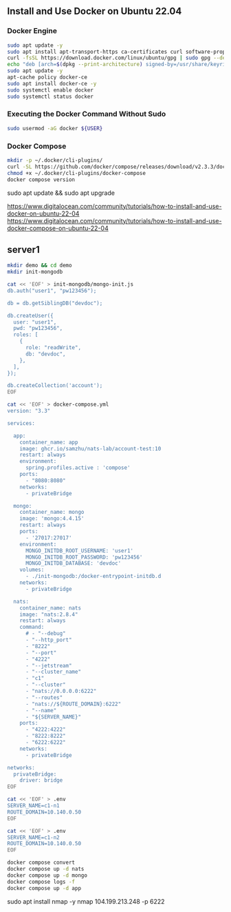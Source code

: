 

## Install and Use Docker on Ubuntu 22.04

### Docker Engine
``` bash
sudo apt update -y
sudo apt install apt-transport-https ca-certificates curl software-properties-common -y
curl -fsSL https://download.docker.com/linux/ubuntu/gpg | sudo gpg --dearmor -o /usr/share/keyrings/docker-archive-keyring.gpg
echo "deb [arch=$(dpkg --print-architecture) signed-by=/usr/share/keyrings/docker-archive-keyring.gpg] https://download.docker.com/linux/ubuntu $(lsb_release -cs) stable" | sudo tee /etc/apt/sources.list.d/docker.list > /dev/null
sudo apt update -y
apt-cache policy docker-ce
sudo apt install docker-ce -y
sudo systemctl enable docker
sudo systemctl status docker
```

### Executing the Docker Command Without Sudo
``` bash
sudo usermod -aG docker ${USER}
```

### Docker Compose
``` bash
mkdir -p ~/.docker/cli-plugins/
curl -SL https://github.com/docker/compose/releases/download/v2.3.3/docker-compose-linux-x86_64 -o ~/.docker/cli-plugins/docker-compose
chmod +x ~/.docker/cli-plugins/docker-compose
docker compose version
```

sudo apt update && sudo apt upgrade

https://www.digitalocean.com/community/tutorials/how-to-install-and-use-docker-on-ubuntu-22-04
https://www.digitalocean.com/community/tutorials/how-to-install-and-use-docker-compose-on-ubuntu-22-04

## server1


``` bash
mkdir demo && cd demo
mkdir init-mongodb
```

``` bash
cat << 'EOF' > init-mongodb/mongo-init.js
db.auth("user1", "pw123456");

db = db.getSiblingDB("devdoc");

db.createUser({
  user: "user1",
  pwd: "pw123456",
  roles: [
    {
      role: "readWrite",
      db: "devdoc",
    },
  ],
});

db.createCollection('account');
EOF

cat << 'EOF' > docker-compose.yml
version: "3.3"

services:

  app:
    container_name: app
    image: ghcr.io/samzhu/nats-lab/account-test:10
    restart: always
    environment:
      spring.profiles.active : 'compose'
    ports:
      - "8080:8080"
    networks:
      - privateBridge

  mongo:
    container_name: mongo
    image: 'mongo:4.4.15'
    restart: always
    ports:
      - '27017:27017'
    environment:
      MONGO_INITDB_ROOT_USERNAME: 'user1'
      MONGO_INITDB_ROOT_PASSWORD: 'pw123456'
      MONGO_INITDB_DATABASE: 'devdoc'
    volumes:
      - ./init-mongodb:/docker-entrypoint-initdb.d
    networks:
      - privateBridge

  nats:
    container_name: nats
    image: "nats:2.8.4"
    restart: always
    command:
      # - "--debug"
      - "--http_port"
      - "8222"
      - "--port"
      - "4222"
      - "--jetstream"
      - "--cluster_name"
      - "c1"
      - "--cluster" 
      - "nats://0.0.0.0:6222"
      - "--routes" 
      - "nats://${ROUTE_DOMAIN}:6222"
      - "--name"
      - "${SERVER_NAME}"
    ports:
      - "4222:4222"
      - "8222:8222"
      - "6222:6222"
    networks:
      - privateBridge

networks:
  privateBridge:
    driver: bridge
EOF

cat << 'EOF' > .env
SERVER_NAME=c1-n1
ROUTE_DOMAIN=10.140.0.50
EOF
```

``` bash
cat << 'EOF' > .env
SERVER_NAME=c1-n2
ROUTE_DOMAIN=10.140.0.50
EOF
```

``` bash
docker compose convert
docker compose up -d nats
docker compose up -d mongo
docker compose logs -f
docker compose up -d app
```

sudo apt install nmap -y
nmap 104.199.213.248 -p 6222